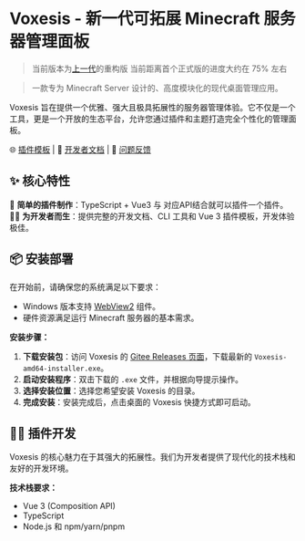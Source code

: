 # Voxesis - 新一代可拓展 Minecraft 服务器管理面板

>当前版本为[上一代](https://gitee.com/Maskviva/voxesis_native)的重构版 当前距离首个正式版的进度大约在 75% 左右

> 一款专为 Minecraft Server 设计的、高度模块化的现代桌面管理应用。

Voxesis 旨在提供一个优雅、强大且极具拓展性的服务器管理体验。它不仅是一个工具，更是一个开放的生态平台，允许您通过插件和主题打造完全个性化的管理面板。

🌐 [插件模板](https://gitee.com/Maskviva/voxesis-plugin-example) | 📖 [开发者文档](https://maskviva.github.io/#/developer) |
🐛 [问题反馈](https://gitee.com/Maskviva/voxesis/issues)

## ✨ 核心特性

🔌 **简单的插件制作**：TypeScript + Vue3 与 对应API结合就可以插件一个插件。
🧑‍💻 **为开发者而生**：提供完整的开发文档、CLI 工具和 Vue 3 插件模板，开发体验极佳。

## 📦 安装部署

在开始前，请确保您的系统满足以下要求：
- Windows 版本支持 [WebView2](https://developer.microsoft.com/zh-cn/microsoft-edge/webview2/?form=MA13LH) 组件。
- 硬件资源满足运行 Minecraft 服务器的基本需求。

**安装步骤：**
1. **下载安装包**：访问 Voxesis 的 [Gitee Releases 页面](https://gitee.com/Maskviva/voxesis/releases)，下载最新的 `Voxesis-amd64-installer.exe`。
2. **启动安装程序**：双击下载的 `.exe` 文件，并根据向导提示操作。
3. **选择安装位置**：选择您希望安装 Voxesis 的目录。
4. **完成安装**：安装完成后，点击桌面的 Voxesis 快捷方式即可启动。

## 🧑‍💻 插件开发

Voxesis 的核心魅力在于其强大的拓展性。我们为开发者提供了现代化的技术栈和友好的开发环境。

**技术栈要求：**
- Vue 3 (Composition API)
- TypeScript
- Node.js 和 npm/yarn/pnpm